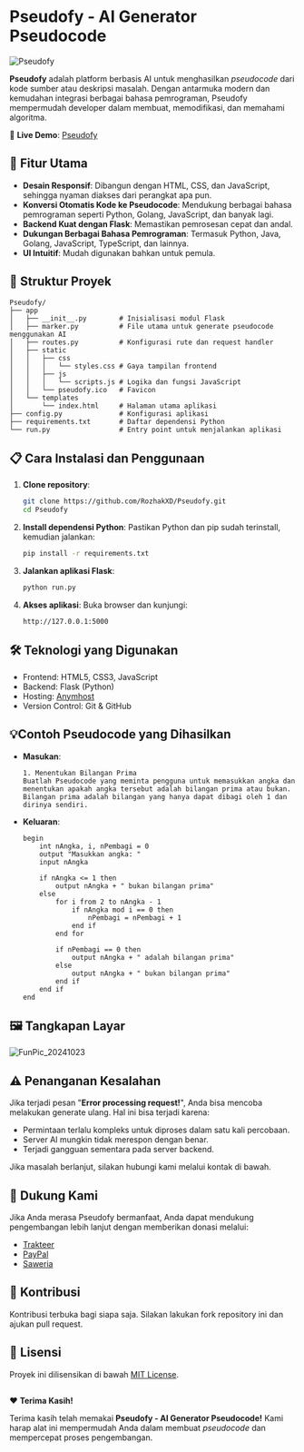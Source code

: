 # Pseudofy - AI Generator Pseudocode
![Pseudofy](https://github.com/user-attachments/assets/987fbe02-538c-43a3-bb0b-6ffd31ffbc9f)

**Pseudofy** adalah platform berbasis AI untuk menghasilkan _pseudocode_ dari kode sumber atau deskripsi masalah. Dengan antarmuka modern dan kemudahan integrasi berbagai bahasa pemrograman, Pseudofy mempermudah developer dalam membuat, memodifikasi, dan memahami algoritma.

🔗 **Live Demo**: [Pseudofy](https://pseudofy.rozhak-dev.my.id/)

## 🚀 Fitur Utama
- **Desain Responsif**: Dibangun dengan HTML, CSS, dan JavaScript, sehingga nyaman diakses dari perangkat apa pun.
- **Konversi Otomatis Kode ke Pseudocode**: Mendukung berbagai bahasa pemrograman seperti Python, Golang, JavaScript, dan banyak lagi.
- **Backend Kuat dengan Flask**: Memastikan pemrosesan cepat dan andal.
- **Dukungan Berbagai Bahasa Pemrograman**: Termasuk Python, Java, Golang, JavaScript, TypeScript, dan lainnya.
- **UI Intuitif**: Mudah digunakan bahkan untuk pemula.

## 📂 Struktur Proyek
```plaintext
Pseudofy/
├── app
│   ├── __init__.py        # Inisialisasi modul Flask
│   ├── marker.py          # File utama untuk generate pseudocode menggunakan AI
│   ├── routes.py          # Konfigurasi rute dan request handler
│   ├── static
│   │   ├── css
│   │   │   └── styles.css # Gaya tampilan frontend
│   │   ├── js
│   │   │   └── scripts.js # Logika dan fungsi JavaScript
│   │   └── pseudofy.ico   # Favicon
│   └── templates
│       └── index.html     # Halaman utama aplikasi
├── config.py              # Konfigurasi aplikasi
├── requirements.txt       # Daftar dependensi Python
└── run.py                 # Entry point untuk menjalankan aplikasi
```

## 📋 Cara Instalasi dan Penggunaan
1. **Clone repository**:
    ```bash
    git clone https://github.com/RozhakXD/Pseudofy.git
    cd Pseudofy
    ```
2. **Install dependensi Python**: Pastikan Python dan pip sudah terinstall, kemudian jalankan:
    ```bash
    pip install -r requirements.txt
    ```
3. **Jalankan aplikasi Flask**:
    ```bash
    python run.py
    ```
4. **Akses aplikasi**:
Buka browser dan kunjungi:
    ```
    http://127.0.0.1:5000
    ```

## 🛠️ Teknologi yang Digunakan
- Frontend: HTML5, CSS3, JavaScript
- Backend: Flask (Python)
- Hosting: [Anymhost](https://anymhost.id/)
- Version Control: Git & GitHub

## 💡Contoh Pseudocode yang Dihasilkan
- **Masukan**:
    ```plaintext
    1. Menentukan Bilangan Prima
    Buatlah Pseudocode yang meminta pengguna untuk memasukkan angka dan menentukan apakah angka tersebut adalah bilangan prima atau bukan. Bilangan prima adalah bilangan yang hanya dapat dibagi oleh 1 dan dirinya sendiri.
    ```
- **Keluaran**:
    ```plaintext
    begin
        int nAngka, i, nPembagi = 0
        output "Masukkan angka: "
        input nAngka
    
        if nAngka <= 1 then
            output nAngka + " bukan bilangan prima"
        else
            for i from 2 to nAngka - 1
                if nAngka mod i == 0 then
                    nPembagi = nPembagi + 1
                end if
            end for
    
            if nPembagi == 0 then
                output nAngka + " adalah bilangan prima"
            else
                output nAngka + " bukan bilangan prima"
            end if
        end if
    end
    ```

## 🖼️ Tangkapan Layar
![FunPic_20241023](https://github.com/user-attachments/assets/557dc12f-3061-42c1-8f9b-d61b796b3ce9)

## ⚠️ Penanganan Kesalahan
Jika terjadi pesan "**Error processing request!**", Anda bisa mencoba melakukan generate ulang.
Hal ini bisa terjadi karena:

- Permintaan terlalu kompleks untuk diproses dalam satu kali percobaan.
- Server AI mungkin tidak merespon dengan benar.
- Terjadi gangguan sementara pada server backend.

Jika masalah berlanjut, silakan hubungi kami melalui kontak di bawah.

## 💖 Dukung Kami
Jika Anda merasa Pseudofy bermanfaat, Anda dapat mendukung pengembangan lebih lanjut dengan memberikan donasi melalui:

- [Trakteer](https://trakteer.id/rozhak_official/tip)
- [PayPal](https://paypal.me/rozhak9)
- [Saweria](https://saweria.co/rozhak9)

## 🤝 Kontribusi
Kontribusi terbuka bagi siapa saja. Silakan lakukan fork repository ini dan ajukan pull request.

## 📝 Lisensi
Proyek ini dilisensikan di bawah [MIT License](https://github.com/RozhakXD/Pseudofy/LICENSE.md).

##
❤️ **Terima Kasih!**

Terima kasih telah memakai **Pseudofy - AI Generator Pseudocode!** Kami harap alat ini mempermudah Anda dalam membuat _pseudocode_ dan mempercepat proses pengembangan.
##
